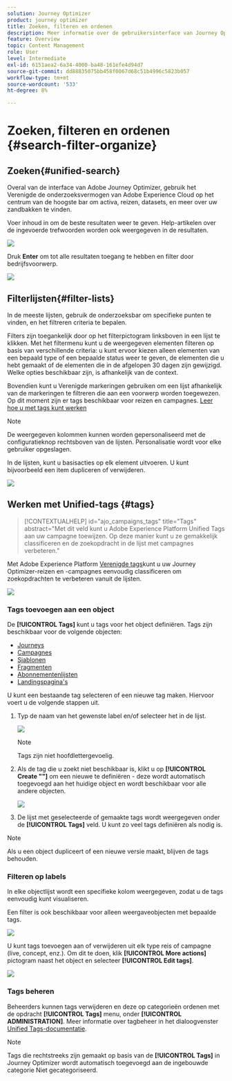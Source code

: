 ```yaml
---
solution: Journey Optimizer
product: journey optimizer
title: Zoeken, filteren en ordenen
description: Meer informatie over de gebruikersinterface van Journey Optimizer
feature: Overview
topic: Content Management
role: User
level: Intermediate
exl-id: 6151aea2-6a34-4000-ba48-161efe4d94d7
source-git-commit: dd88835075bb458f0067d68c51b4996c5823b057
workflow-type: tm+mt
source-wordcount: '533'
ht-degree: 8%

---
```


# Zoeken, filteren en ordenen {#search-filter-organize}

## Zoeken{#unified-search}

Overal van de interface van Adobe Journey Optimizer, gebruik het Verenigde de onderzoeksvermogen van Adobe Experience Cloud op het centrum van de hoogste bar om activa, reizen, datasets, en meer over uw zandbakken te vinden.

Voer inhoud in om de beste resultaten weer te geven. Help-artikelen over de ingevoerde trefwoorden worden ook weergegeven in de resultaten.

![](assets/unified-search.png)

Druk **Enter** om tot alle resultaten toegang te hebben en filter door bedrijfsvoorwerp.

![](assets/search-and-filter.png)

## Filterlijsten{#filter-lists}

In de meeste lijsten, gebruik de onderzoeksbar om specifieke punten te vinden, en het filtreren criteria te bepalen.

Filters zijn toegankelijk door op het filterpictogram linksboven in een lijst te klikken. Met het filtermenu kunt u de weergegeven elementen filteren op basis van verschillende criteria: u kunt ervoor kiezen alleen elementen van een bepaald type of een bepaalde status weer te geven, de elementen die u hebt gemaakt of de elementen die in de afgelopen 30 dagen zijn gewijzigd. Welke opties beschikbaar zijn, is afhankelijk van de context.

Bovendien kunt u Verenigde markeringen gebruiken om een lijst afhankelijk van de markeringen te filtreren die aan een voorwerp worden toegewezen. Op dit moment zijn er tags beschikbaar voor reizen en campagnes. [Leer hoe u met tags kunt werken](#tags)

>[!NOTE]
>
>De weergegeven kolommen kunnen worden gepersonaliseerd met de configuratieknop rechtsboven van de lijsten. Personalisatie wordt voor elke gebruiker opgeslagen.

In de lijsten, kunt u basisacties op elk element uitvoeren. U kunt bijvoorbeeld een item dupliceren of verwijderen.

![](assets/journey4.png)

## Werken met Unified-tags {#tags}

>[!CONTEXTUALHELP]
>id="ajo_campaigns_tags"
>title="Tags"
>abstract="Met dit veld kunt u Adobe Experience Platform Unified Tags aan uw campagne toewijzen. Op deze manier kunt u ze gemakkelijk classificeren en de zoekopdracht in de lijst met campagnes verbeteren."

Met Adobe Experience Platform [Verenigde tags](https://experienceleague.adobe.com/docs/experience-platform/administrative-tags/overview.html)kunt u uw Journey Optimizer-reizen en -campagnes eenvoudig classificeren om zoekopdrachten te verbeteren vanuit de lijsten.

![](../rn/assets/do-not-localize/campaigns-tag.gif)


### Tags toevoegen aan een object

De **[!UICONTROL Tags]** kunt u tags voor het object definiëren. Tags zijn beschikbaar voor de volgende objecten:

* [Journeys](../building-journeys/journey-gs.md#change-properties)
* [Campagnes](../campaigns/create-campaign.md#create)
* [Sjablonen](../content-management/content-templates.md)
* [Fragmenten](../content-management/fragments.md)
* [Abonnementenlijsten](../landing-pages/subscription-list.md)
* [Landingspagina&#39;s](../landing-pages/create-lp.md)

U kunt een bestaande tag selecteren of een nieuwe tag maken. Hiervoor voert u de volgende stappen uit.

1. Typ de naam van het gewenste label en/of selecteer het in de lijst.

   ![](assets/tags1.png)

   >[!NOTE]
   >
   > Tags zijn niet hoofdlettergevoelig.

1. Als de tag die u zoekt niet beschikbaar is, klikt u op **[!UICONTROL Create ""]** om een nieuwe te definiëren - deze wordt automatisch toegevoegd aan het huidige object en wordt beschikbaar voor alle andere objecten.

   ![](assets/tags4.png)

1. De lijst met geselecteerde of gemaakte tags wordt weergegeven onder de **[!UICONTROL Tags]** veld. U kunt zo veel tags definiëren als nodig is.

>[!NOTE]
> 
> Als u een object dupliceert of een nieuwe versie maakt, blijven de tags behouden.

### Filteren op labels

In elke objectlijst wordt een specifieke kolom weergegeven, zodat u de tags eenvoudig kunt visualiseren.

Een filter is ook beschikbaar voor alleen weergaveobjecten met bepaalde tags.

![](assets/tags2.png)

U kunt tags toevoegen aan of verwijderen uit elk type reis of campagne (live, concept, enz.). Om dit te doen, klik **[!UICONTROL More actions]** pictogram naast het object en selecteer **[!UICONTROL Edit tags]**.

![](assets/tags3.png)

### Tags beheren

Beheerders kunnen tags verwijderen en deze op categorieën ordenen met de opdracht **[!UICONTROL Tags]** menu, onder **[!UICONTROL ADMINISTRATION]**. Meer informatie over tagbeheer in het dialoogvenster [Unified Tags-documentatie](https://experienceleague.adobe.com/docs/experience-platform/administrative-tags/ui/managing-tags.html).

>[!NOTE]
>
> Tags die rechtstreeks zijn gemaakt op basis van de **[!UICONTROL Tags]** in Journey Optimizer wordt automatisch toegevoegd aan de ingebouwde categorie Niet gecategoriseerd.
